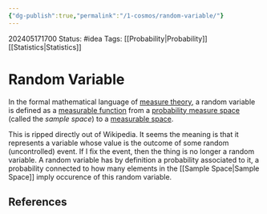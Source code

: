 ```yaml
---
{"dg-publish":true,"permalink":"/1-cosmos/random-variable/"}
---
```



202405171700
Status: #idea
Tags: [[Probability\|Probability]][[Statistics\|Statistics]]
# Random Variable

In the formal mathematical language of [measure theory](https://en.wikipedia.org/wiki/Measure_theory "Measure theory"), a random variable is defined as a [measurable function](https://en.wikipedia.org/wiki/Measurable_function "Measurable function") from a [probability measure space](https://en.wikipedia.org/wiki/Probability_measure_space "Probability measure space") (called the _sample space_) to a [measurable space](https://en.wikipedia.org/wiki/Measurable_space "Measurable space").

This is ripped directly out of Wikipedia. It seems the meaning is that it represents a variable whose value is the outcome of some random (uncontrolled) event. If I fix the event, then the thing is no longer a random variable. A random variable has by definition a probability associated to it, a probability connected to how many elements in the [[Sample Space\|Sample Space]] imply occurence of this random variable.
## References
